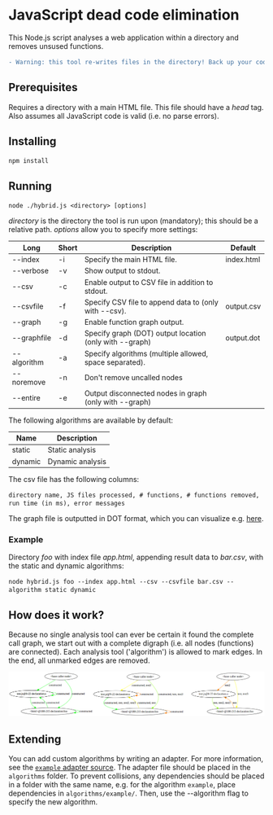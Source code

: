# JavaScript dead code elimination
This Node.js script analyses a web application within a directory and removes unsused functions.

```diff
- Warning: this tool re-writes files in the directory! Back up your code before running.
```



## Prerequisites
Requires a directory with a main HTML file. This file should have a _head_ tag.
Also assumes all JavaScript code is valid (i.e. no parse errors).



## Installing
```
npm install
```



## Running
```
node ./hybrid.js <directory> [options]
```
_directory_ is the directory the tool is run upon (mandatory); this should be a relative path. _options_ allow you to specify more settings:

| Long         | Short | Description                                             | Default             |
|--------------|-------|---------------------------------------------------------|---------------------|
| --index      | -i    | Specify the main HTML file.                             | index.html          |
| --verbose    | -v    | Show output to stdout.                                  |                     |
| --csv        | -c    | Enable output to CSV file in addition to stdout.        |                     |
| --csvfile    | -f    | Specify CSV file to append data to (only with --csv).   | output.csv          |
| --graph      | -g    | Enable function graph output.                           |                     |
| --graphfile  | -d    | Specify graph (DOT) output location (only with --graph) | output.dot          |
| --algorithm  | -a    | Specify algorithms (multiple allowed, space separated). |                     |
| --noremove   | -n    | Don't remove uncalled nodes                             |                     |
| --entire     | -e    | Output disconnected nodes in graph (only with --graph)  |                     |


The following algorithms are available by default:

| Name         | Description                   |
|--------------|-------------------------------|
| static       | Static analysis               |
| dynamic      | Dynamic analysis              |



The csv file has the following columns:
```
directory name, JS files processed, # functions, # functions removed, run time (in ms), error messages
```

The graph file is outputted in DOT format, which you can visualize e.g. [here](http://www.webgraphviz.com/).



### Example
Directory _foo_ with index file _app.html_, appending result data to _bar.csv_, with the static and dynamic algorithms:
```
node hybrid.js foo --index app.html --csv --csvfile bar.csv --algorithm static dynamic
```



## How does it work?
Because no single analysis tool can ever be certain it found the complete call graph, we start out with a complete digraph (i.e. all nodes (functions) are connected).
Each analysis tool ('algorithm') is allowed to mark edges. In the end, all unmarked edges are removed.

![Example function graph](graph.png)





## Extending
You can add custom algorithms by writing an adapter.
For more information, see the [`example` adapter source](algorithms/example.js). The adapter file should be placed in the `algorithms` folder. To prevent collisions, any dependencies should be placed in a folder with the same name, e.g. for the algorithm `example`, place dependencies in `algorithms/example/`.
Then, use the --algorithm flag to specify the new algorithm.


